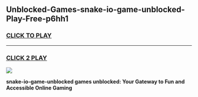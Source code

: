 
## Unblocked-Games-snake-io-game-unblocked-Play-Free-p6hh1
<h3>
<a href="https://premium76.site?title=snake-io-game-unblocked&ref=20A">CLICK TO PLAY</a></h3>
<hr>

<h3>
<a href="https://premium76.site?title=snake-io-game-unblocked&ref=20A">CLICK 2 PLAY</a>
  
</h3>

<a href="https://premium76.site?title=snake-io-game-unblocked&ref=20A"><img src="https://clearcache.store/games.png"></a>


**snake-io-game-unblocked games unblocked: Your Gateway to Fun and Accessible Online Gaming**
